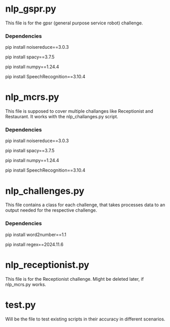 
# nlp_gspr.py

This file is for the gpsr (general purpose service robot) challenge. 

### Dependencies

pip install noisereduce==3.0.3

pip install spacy==3.7.5

pip install numpy==1.24.4

pip install SpeechRecognition==3.10.4

# nlp_mcrs.py

This file is supposed to cover multiple challanges like Receptionist and Restaurant. 
It works with the nlp_challanges.py script.

### Dependencies

pip install noisereduce==3.0.3

pip install spacy==3.7.5

pip install numpy==1.24.4

pip install SpeechRecognition==3.10.4

# nlp_challenges.py

This file contains a class for each challenge, that takes processes data to an output 
needed for the respective challenge.

### Dependencies

pip install word2number==1.1

pip install regex==2024.11.6

# nlp_receptionist.py

This file is for the Receptionist challenge. Might be deleted later, if nlp_mcrs.py works.

# test.py

Will be the file to test existing scripts in their accuracy in different scenarios.


